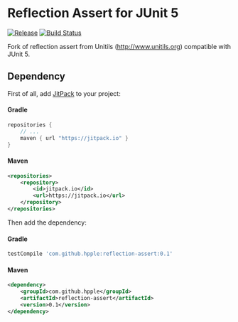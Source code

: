 Reflection Assert for JUnit 5
=======

[![Release](https://jitpack.io/v/hpple/reflection-assert.svg)](https://jitpack.io/#hpple/reflection-assert)
[![Build Status](https://travis-ci.org/hpple/reflection-assert.svg?branch=master)](https://travis-ci.org/hpple/reflection-assert)

Fork of reflection assert from Unitils (http://www.unitils.org) compatible with JUnit 5.

Dependency
----------------

First of all, add [JitPack](https://jitpack.io/) to your project:

#### Gradle
```gradle
repositories {
    // ...
    maven { url "https://jitpack.io" }
}
```
#### Maven
```xml
<repositories>
    <repository>
        <id>jitpack.io</id>
        <url>https://jitpack.io</url>
    </repository>
</repositories>
```
Then add the dependency:

#### Gradle
```gradle
testCompile 'com.github.hpple:reflection-assert:0.1'
```

#### Maven
```xml
<dependency>
    <groupId>com.github.hpple</groupId>
    <artifactId>reflection-assert</artifactId>
    <version>0.1</version>
</dependency>
```

